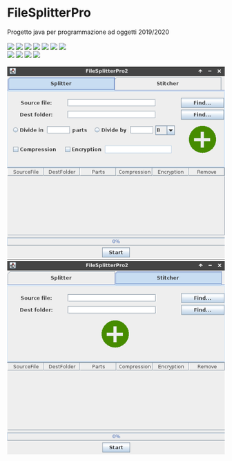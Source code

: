 # FileSplitterPro
Progetto java per programmazione ad oggetti 2019/2020
 </br></br>
![](https://img.shields.io/github/issues/0xfederico/FileSplitterPro2)
![](https://img.shields.io/github/forks/0xfederico/FileSplitterPro2)
![](https://img.shields.io/github/stars/0xfederico/FileSplitterPro2)
![](https://img.shields.io/github/license/0xfederico/FileSplitterPro2)
![](https://img.shields.io/github/languages/count/0xfederico/FileSplitterPro2)
![](https://img.shields.io/github/languages/top/0xfederico/FileSplitterPro2)
![](https://img.shields.io/github/repo-size/0xfederico/FileSplitterPro2)
</br>
![](https://img.shields.io/github/downloads/0xfederico/FileSplitterPro2/latest/total)
![](https://img.shields.io/github/v/release/0xfederico/FileSplitterPro2)
![](https://img.shields.io/github/last-commit/0xfederico/FileSplitterPro2)
![](https://img.shields.io/github/commit-activity/y/0xfederico/FileSplitterPro2)
 </br></br>
![](screen/splitter.png)
![](screen/stitcher.png)
